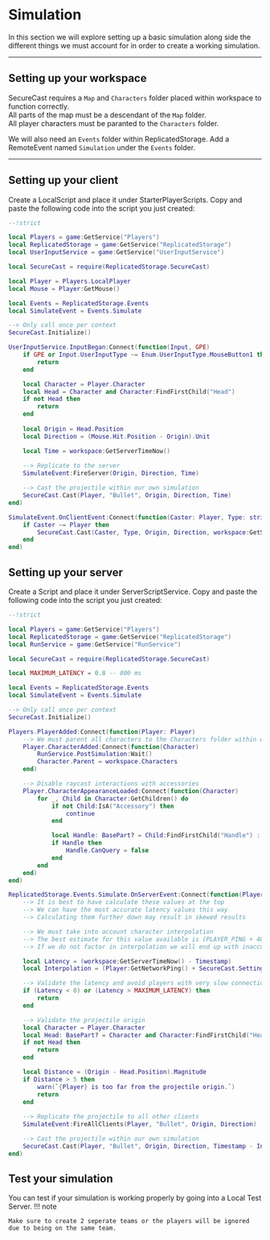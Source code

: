 # Simulation

In this section we will explore setting up a basic simulation along side the different things we must account for in order to create a working simulation.

---

## Setting up your workspace

SecureCast requires a `Map` and `Characters` folder placed within workspace to function correctly.<br>
All parts of the map must be a descendant of the `Map` folder. <br>
All player characters must be paranted to the `Characters` folder.

We will also need an `Events` folder within ReplicatedStorage.
Add a RemoteEvent named `Simulation` under the `Events` folder.

---

## Setting up your client

Create a LocalScript and place it under StarterPlayerScripts.
Copy and paste the following code into the script you just created:
``` lua title="Example client simulation" linenums="1"
--!strict

local Players = game:GetService("Players")
local ReplicatedStorage = game:GetService("ReplicatedStorage")
local UserInputService = game:GetService("UserInputService")

local SecureCast = require(ReplicatedStorage.SecureCast)

local Player = Players.LocalPlayer
local Mouse = Player:GetMouse()

local Events = ReplicatedStorage.Events
local SimulateEvent = Events.Simulate

--> Only call once per context
SecureCast.Initialize()

UserInputService.InputBegan:Connect(function(Input, GPE)
	if GPE or Input.UserInputType ~= Enum.UserInputType.MouseButton1 then
		return
	end

	local Character = Player.Character
	local Head = Character and Character:FindFirstChild("Head")
	if not Head then
		return
	end
	
	local Origin = Head.Position
	local Direction = (Mouse.Hit.Position - Origin).Unit

	local Time = workspace:GetServerTimeNow()
	
    --> Replicate to the server
	SimulateEvent:FireServer(Origin, Direction, Time)

    --> Cast the projectile within our own simulation
	SecureCast.Cast(Player, "Bullet", Origin, Direction, Time)
end)

SimulateEvent.OnClientEvent:Connect(function(Caster: Player, Type: string, Origin: Vector3, Direction: Vector3, PVInstance: PVInstance?, Modifer)
	if Caster ~= Player then
		SecureCast.Cast(Caster, Type, Origin, Direction, workspace:GetServerTimeNow(), PVInstance, Modifer)
	end
end)
```

## Setting up your server

Create a Script and place it under ServerScriptService.
Copy and paste the following code into the script you just created:
``` lua title="Example server simulation" linenums="1"
--!strict

local Players = game:GetService("Players")
local ReplicatedStorage = game:GetService("ReplicatedStorage")
local RunService = game:GetService("RunService")

local SecureCast = require(ReplicatedStorage.SecureCast)

local MAXIMUM_LATENCY = 0.8 -- 800 ms

local Events = ReplicatedStorage.Events
local SimulateEvent = Events.Simulate

--> Only call once per context
SecureCast.Initialize()

Players.PlayerAdded:Connect(function(Player: Player)
    --> We must parent all characters to the Characters folder within workspace
	Player.CharacterAdded:Connect(function(Character)
		RunService.PostSimulation:Wait()
		Character.Parent = workspace.Characters
	end)

    --> Disable raycast interactions with accessories
	Player.CharacterAppearanceLoaded:Connect(function(Character)
		for _, Child in Character:GetChildren() do
			if not Child:IsA("Accessory") then
				continue
			end

			local Handle: BasePart? = Child:FindFirstChild("Handle") :: BasePart
			if Handle then
				Handle.CanQuery = false
			end
		end
	end)
end)

ReplicatedStorage.Events.Simulate.OnServerEvent:Connect(function(Player: Player, Origin: Vector3, Direction: Vector3, Timestamp: number)
    --> It is best to have calculate these values at the top
    --> We can have the most accurate latency values this way
    --> Calculating them further down may result in skewed results

    --> We must take into account character interpolation
    --> The best estimate for this value available is (PLAYER_PING + 48 ms)
    --> If we do not factor in interpolation we will end up with inaccurate lag compensation

	local Latency = (workspace:GetServerTimeNow() - Timestamp)
	local Interpolation = (Player:GetNetworkPing() + SecureCast.Settings.Interpolation)

    --> Validate the latency and avoid players with very slow connections
	if (Latency < 0) or (Latency > MAXIMUM_LATENCY) then
		return
	end

    --> Validate the projectile origin
	local Character = Player.Character
	local Head: BasePart? = Character and Character:FindFirstChild("Head") :: BasePart
	if not Head then
		return
	end

	local Distance = (Origin - Head.Position).Magnitude
	if Distance > 5 then
		warn(`{Player} is too far from the projectile origin.`)
		return
	end
	
    --> Replicate the projectile to all other clients
	SimulateEvent:FireAllClients(Player, "Bullet", Origin, Direction)

    --> Cast the projectile within our own simulation
	SecureCast.Cast(Player, "Bullet", Origin, Direction, Timestamp - Interpolation)
end)
```

## Test your simulation

You can test if your simulation is working properly by going into a Local Test Server.
!!! note

    Make sure to create 2 seperate teams or the players will be ignored due to being on the same team.